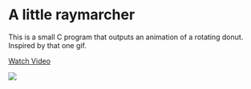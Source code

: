 # A little raymarcher

This is a small C program that outputs an animation of a rotating donut. Inspired by that one gif. 


<a href="https://www.loom.com/share/98f64fcff00346998df1532976eae63c"> <p>Watch Video</p> <img style="max-width:300px;" src="https://cdn.loom.com/sessions/thumbnails/98f64fcff00346998df1532976eae63c-with-play.gif"> </a>

